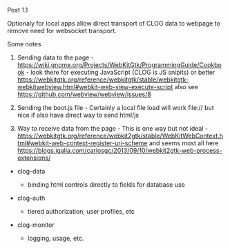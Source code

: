 Post 1.1

Optionaly for local apps allow direct transport of CLOG data to webpage to
remove need for websocket transport.

Some notes
   1) Sending data to the page - https://wiki.gnome.org/Projects/WebKitGtk/ProgrammingGuide/Cookbook - look there for executing JavaScript (CLOG is JS snipits) or better https://webkitgtk.org/reference/webkitgtk/stable/webkitgtk-webkitwebview.html#webkit-web-view-execute-script  also see https://github.com/webview/webview/issues/8
   
   2) Sending the boot.js file - Certainly a local file load will work file:// but nice if also have direct way to send html/js

   3) Way to receive data from the page - This is one way but not ideal - https://webkitgtk.org/reference/webkit2gtk/stable/WebKitWebContext.html#webkit-web-context-register-uri-scheme and seems most all here https://blogs.igalia.com/carlosgc/2013/09/10/webkit2gtk-web-process-extensions/

- clog-data
  - binding html controls directly to fields for database use

- clog-auth
  - tiered authorization, user profiles, etc

- clog-monitor
  - logging, usage, etc.

